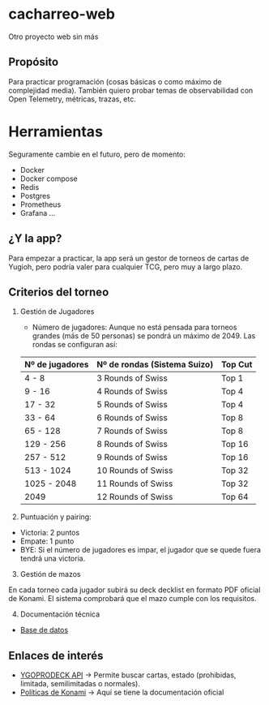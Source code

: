 # cacharreo-web
Otro proyecto web sin más

## Propósito

Para practicar programación (cosas básicas o como máximo de complejidad media).
También quiero probar temas de observabilidad con Open Telemetry, métricas, trazas, etc.

# Herramientas
Seguramente cambie en el futuro, pero de momento:

* Docker
* Docker compose
* Redis
* Postgres
* Prometheus
* Grafana
...

## ¿Y la app?
Para empezar a practicar, la app será un gestor de torneos de cartas de Yugioh, pero podría valer para cualquier TCG, pero muy a largo plazo.

## Criterios del torneo
1. Gestión de Jugadores
    * Número de jugadores: Aunque no está pensada para torneos grandes (más de 50 personas) se pondrá un máximo de 2049. Las rondas se configuran así:

    | Nº de jugadores           | Nº de rondas (Sistema Suizo)                | Top Cut |
    |-------------------------|-----------------------------------|------------------------------------|
    | 4 - 8                   | 3 Rounds of Swiss                 | Top 1                              |
    | 9 - 16                  | 4 Rounds of Swiss                 | Top 4                              |
    | 17 - 32                 | 5 Rounds of Swiss                 | Top 4                              |
    | 33 - 64                 | 6 Rounds of Swiss                 | Top 8                              |
    | 65 - 128                | 7 Rounds of Swiss                 | Top 8                              |
    | 129 - 256               | 8 Rounds of Swiss                 | Top 16                             |
    | 257 - 512               | 9 Rounds of Swiss                 | Top 16                             |
    | 513 - 1024              | 10 Rounds of Swiss                | Top 32                             |
    | 1025 - 2048             | 11 Rounds of Swiss                | Top 32                             |
    | 2049                    | 12 Rounds of Swiss                | Top 64                             |

2. Puntuación y pairing:
* Victoria: 2 puntos
* Empate: 1 punto
* BYE: Si el número de jugadores es impar, el jugador que se quede fuera tendrá una victoria.

3. Gestión de mazos

En cada torneo cada jugador subirá su deck decklist en formato PDF oficial de Konami. El sistema comprobará que el mazo cumple con los requisitos.

4. Documentación técnica
* [Base de datos](docs/postgres-config.md)

## Enlaces de interés

* [YGOPRODECK API](https://ygoprodeck.com/api-guide/) -> Permite buscar cartas, estado (prohibidas, limitada, semilimitadas o normales).
* [Políticas de Konami](https://www.yugioh-card.com/en/events/organizedplay/) -> Aquí se tiene la documentación oficial
